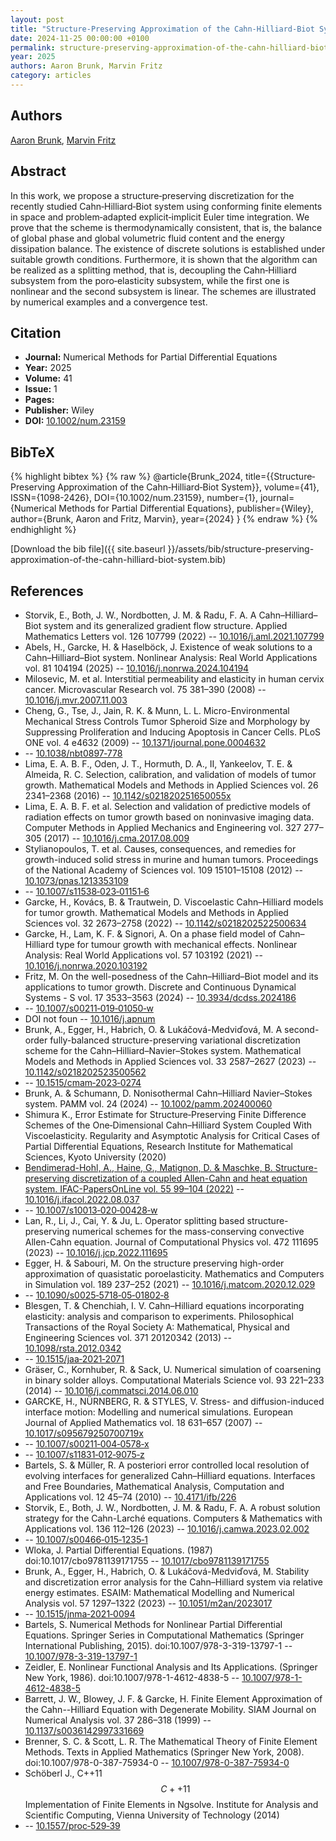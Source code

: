 ```yaml
---
layout: post
title: "Structure‐Preserving Approximation of the Cahn‐Hilliard‐Biot System"
date: 2024-11-25 00:00:00 +0100
permalink: structure-preserving-approximation-of-the-cahn-hilliard-biot-system
year: 2025
authors: Aaron Brunk, Marvin Fritz
category: articles
---
```

 
## Authors
[Aaron Brunk](authors/aaron-brunk), [Marvin Fritz](authors/marvin-fritz)
 
## Abstract
In this work, we propose a structure‐preserving discretization for the recently studied Cahn‐Hilliard‐Biot system using conforming finite elements in space and problem‐adapted explicit‐implicit Euler time integration. We prove that the scheme is thermodynamically consistent, that is, the balance of global phase and global volumetric fluid content and the energy dissipation balance. The existence of discrete solutions is established under suitable growth conditions. Furthermore, it is shown that the algorithm can be realized as a splitting method, that is, decoupling the Cahn‐Hilliard subsystem from the poro‐elasticity subsystem, while the first one is nonlinear and the second subsystem is linear. The schemes are illustrated by numerical examples and a convergence test.
 
## Citation
- **Journal:** Numerical Methods for Partial Differential Equations
- **Year:** 2025
- **Volume:** 41
- **Issue:** 1
- **Pages:** 
- **Publisher:** Wiley
- **DOI:** [10.1002/num.23159](https://doi.org/10.1002/num.23159)
 
## BibTeX
{% highlight bibtex %}
{% raw %}
@article{Brunk_2024,
  title={{Structure‐Preserving Approximation of the Cahn‐Hilliard‐Biot System}},
  volume={41},
  ISSN={1098-2426},
  DOI={10.1002/num.23159},
  number={1},
  journal={Numerical Methods for Partial Differential Equations},
  publisher={Wiley},
  author={Brunk, Aaron and Fritz, Marvin},
  year={2024}
}
{% endraw %}
{% endhighlight %}
 
[Download the bib file]({{ site.baseurl }}/assets/bib/structure-preserving-approximation-of-the-cahn-hilliard-biot-system.bib)
 
## References
- Storvik, E., Both, J. W., Nordbotten, J. M. & Radu, F. A. A Cahn–Hilliard–Biot system and its generalized gradient flow structure. Applied Mathematics Letters vol. 126 107799 (2022) -- [10.1016/j.aml.2021.107799](https://doi.org/10.1016/j.aml.2021.107799)
- Abels, H., Garcke, H. & Haselböck, J. Existence of weak solutions to a Cahn–Hilliard–Biot system. Nonlinear Analysis: Real World Applications vol. 81 104194 (2025) -- [10.1016/j.nonrwa.2024.104194](https://doi.org/10.1016/j.nonrwa.2024.104194)
- Milosevic, M. et al. Interstitial permeability and elasticity in human cervix cancer. Microvascular Research vol. 75 381–390 (2008) -- [10.1016/j.mvr.2007.11.003](https://doi.org/10.1016/j.mvr.2007.11.003)
- Cheng, G., Tse, J., Jain, R. K. & Munn, L. L. Micro-Environmental Mechanical Stress Controls Tumor Spheroid Size and Morphology by Suppressing Proliferation and Inducing Apoptosis in Cancer Cells. PLoS ONE vol. 4 e4632 (2009) -- [10.1371/journal.pone.0004632](https://doi.org/10.1371/journal.pone.0004632)
-  -- [10.1038/nbt0897‐778](https://doi.org/10.1038/nbt0897‐778)
- Lima, E. A. B. F., Oden, J. T., Hormuth, D. A., II, Yankeelov, T. E. & Almeida, R. C. Selection, calibration, and validation of models of tumor growth. Mathematical Models and Methods in Applied Sciences vol. 26 2341–2368 (2016) -- [10.1142/s021820251650055x](https://doi.org/10.1142/s021820251650055x)
- Lima, E. A. B. F. et al. Selection and validation of predictive models of radiation effects on tumor growth based on noninvasive imaging data. Computer Methods in Applied Mechanics and Engineering vol. 327 277–305 (2017) -- [10.1016/j.cma.2017.08.009](https://doi.org/10.1016/j.cma.2017.08.009)
- Stylianopoulos, T. et al. Causes, consequences, and remedies for growth-induced solid stress in murine and human tumors. Proceedings of the National Academy of Sciences vol. 109 15101–15108 (2012) -- [10.1073/pnas.1213353109](https://doi.org/10.1073/pnas.1213353109)
-  -- [10.1007/s11538‐023‐01151‐6](https://doi.org/10.1007/s11538‐023‐01151‐6)
- Garcke, H., Kovács, B. & Trautwein, D. Viscoelastic Cahn–Hilliard models for tumor growth. Mathematical Models and Methods in Applied Sciences vol. 32 2673–2758 (2022) -- [10.1142/s0218202522500634](https://doi.org/10.1142/s0218202522500634)
- Garcke, H., Lam, K. F. & Signori, A. On a phase field model of Cahn–Hilliard type for tumour growth with mechanical effects. Nonlinear Analysis: Real World Applications vol. 57 103192 (2021) -- [10.1016/j.nonrwa.2020.103192](https://doi.org/10.1016/j.nonrwa.2020.103192)
- Fritz, M. On the well-posedness of the Cahn–Hilliard–Biot model and its applications to tumor growth. Discrete and Continuous Dynamical Systems - S vol. 17 3533–3563 (2024) -- [10.3934/dcdss.2024186](https://doi.org/10.3934/dcdss.2024186)
-  -- [10.1007/s00211‐019‐01050‐w](https://doi.org/10.1007/s00211‐019‐01050‐w)
- DOI not foun -- [10.1016/j.apnum](https://doi.org/10.1016/j.apnum)
- Brunk, A., Egger, H., Habrich, O. & Lukáčová-Medviďová, M. A second-order fully-balanced structure-preserving variational discretization scheme for the Cahn–Hilliard–Navier–Stokes system. Mathematical Models and Methods in Applied Sciences vol. 33 2587–2627 (2023) -- [10.1142/s0218202523500562](https://doi.org/10.1142/s0218202523500562)
-  -- [10.1515/cmam‐2023‐0274](https://doi.org/10.1515/cmam‐2023‐0274)
- Brunk, A. & Schumann, D. Nonisothermal Cahn–Hilliard Navier–Stokes system. PAMM vol. 24 (2024) -- [10.1002/pamm.202400060](https://doi.org/10.1002/pamm.202400060)
- Shimura K., Error Estimate for Structure‐Preserving Finite Difference Schemes of the One‐Dimensional Cahn–Hilliard System Coupled With Viscoelasticity. Regularity and Asymptotic Analysis for Critical Cases of Partial Differential Equations, Research Institute for Mathematical Sciences, Kyoto University (2020)
- [Bendimerad-Hohl, A., Haine, G., Matignon, D. & Maschke, B. Structure-preserving discretization of a coupled Allen-Cahn and heat equation system. IFAC-PapersOnLine vol. 55 99–104 (2022)](structure-preserving-discretization-of-a-coupled-allen-cahn-and-heat-equation-system) -- [10.1016/j.ifacol.2022.08.037](https://doi.org/10.1016/j.ifacol.2022.08.037)
-  -- [10.1007/s10013‐020‐00428‐w](https://doi.org/10.1007/s10013‐020‐00428‐w)
- Lan, R., Li, J., Cai, Y. & Ju, L. Operator splitting based structure-preserving numerical schemes for the mass-conserving convective Allen-Cahn equation. Journal of Computational Physics vol. 472 111695 (2023) -- [10.1016/j.jcp.2022.111695](https://doi.org/10.1016/j.jcp.2022.111695)
- Egger, H. & Sabouri, M. On the structure preserving high-order approximation of quasistatic poroelasticity. Mathematics and Computers in Simulation vol. 189 237–252 (2021) -- [10.1016/j.matcom.2020.12.029](https://doi.org/10.1016/j.matcom.2020.12.029)
-  -- [10.1090/s0025‐5718‐05‐01802‐8](https://doi.org/10.1090/s0025‐5718‐05‐01802‐8)
- Blesgen, T. & Chenchiah, I. V. Cahn–Hilliard equations incorporating elasticity: analysis and comparison to experiments. Philosophical Transactions of the Royal Society A: Mathematical, Physical and Engineering Sciences vol. 371 20120342 (2013) -- [10.1098/rsta.2012.0342](https://doi.org/10.1098/rsta.2012.0342)
-  -- [10.1515/jaa‐2021‐2071](https://doi.org/10.1515/jaa‐2021‐2071)
- Gräser, C., Kornhuber, R. & Sack, U. Numerical simulation of coarsening in binary solder alloys. Computational Materials Science vol. 93 221–233 (2014) -- [10.1016/j.commatsci.2014.06.010](https://doi.org/10.1016/j.commatsci.2014.06.010)
- GARCKE, H., NÜRNBERG, R. & STYLES, V. Stress- and diffusion-induced interface motion: Modelling and numerical simulations. European Journal of Applied Mathematics vol. 18 631–657 (2007) -- [10.1017/s095679250700719x](https://doi.org/10.1017/s095679250700719x)
-  -- [10.1007/s00211‐004‐0578‐x](https://doi.org/10.1007/s00211‐004‐0578‐x)
-  -- [10.1007/s11831‐012‐9075‐z](https://doi.org/10.1007/s11831‐012‐9075‐z)
- Bartels, S. & Müller, R. A posteriori error controlled local resolution of evolving interfaces for generalized Cahn–Hilliard equations. Interfaces and Free Boundaries, Mathematical Analysis, Computation and Applications vol. 12 45–74 (2010) -- [10.4171/ifb/226](https://doi.org/10.4171/ifb/226)
- Storvik, E., Both, J. W., Nordbotten, J. M. & Radu, F. A. A robust solution strategy for the Cahn-Larché equations. Computers &amp; Mathematics with Applications vol. 136 112–126 (2023) -- [10.1016/j.camwa.2023.02.002](https://doi.org/10.1016/j.camwa.2023.02.002)
-  -- [10.1007/s00466‐015‐1235‐1](https://doi.org/10.1007/s00466‐015‐1235‐1)
- Wloka, J. Partial Differential Equations. (1987) doi:10.1017/cbo9781139171755 -- [10.1017/cbo9781139171755](https://doi.org/10.1017/cbo9781139171755)
- Brunk, A., Egger, H., Habrich, O. & Lukáčová-Medviďová, M. Stability and discretization error analysis for the Cahn–Hilliard system via relative energy estimates. ESAIM: Mathematical Modelling and Numerical Analysis vol. 57 1297–1322 (2023) -- [10.1051/m2an/2023017](https://doi.org/10.1051/m2an/2023017)
-  -- [10.1515/jnma‐2021‐0094](https://doi.org/10.1515/jnma‐2021‐0094)
- Bartels, S. Numerical Methods for Nonlinear Partial Differential Equations. Springer Series in Computational Mathematics (Springer International Publishing, 2015). doi:10.1007/978-3-319-13797-1 -- [10.1007/978-3-319-13797-1](https://doi.org/10.1007/978-3-319-13797-1)
- Zeidler, E. Nonlinear Functional Analysis and Its Applications. (Springer New York, 1986). doi:10.1007/978-1-4612-4838-5 -- [10.1007/978-1-4612-4838-5](https://doi.org/10.1007/978-1-4612-4838-5)
- Barrett, J. W., Blowey, J. F. & Garcke, H. Finite Element Approximation of the Cahn--Hilliard Equation with Degenerate Mobility. SIAM Journal on Numerical Analysis vol. 37 286–318 (1999) -- [10.1137/s0036142997331669](https://doi.org/10.1137/s0036142997331669)
- Brenner, S. C. & Scott, L. R. The Mathematical Theory of Finite Element Methods. Texts in Applied Mathematics (Springer New York, 2008). doi:10.1007/978-0-387-75934-0 -- [10.1007/978-0-387-75934-0](https://doi.org/10.1007/978-0-387-75934-0)
- Schöberl J., C++11$$ C++11 $$ Implementation of Finite Elements in Ngsolve. Institute for Analysis and Scientific Computing, Vienna University of Technology (2014)
-  -- [10.1557/proc‐529‐39](https://doi.org/10.1557/proc‐529‐39)

